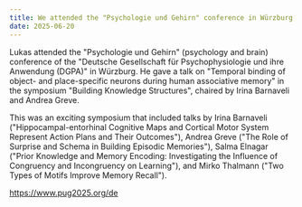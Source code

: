 ```yaml
---
title: We attended the "Psychologie und Gehirn" conference in Würzburg
date: 2025-06-20
---
```


Lukas attended the "Psychologie und Gehirn" (psychology and brain) conference of the "Deutsche Gesellschaft für Psychophysiologie und ihre Anwendung (DGPA)" in Würzburg. He gave a talk on "Temporal binding of object- and place-specific neurons during human associative memory" in the symposium "Building Knowledge Structures", chaired by Irina Barnaveli and Andrea Greve.

<!--more-->

This was an exciting symposium that included talks by Irina Barnaveli ("Hippocampal-entorhinal Cognitive Maps and Cortical Motor System Represent Action Plans and Their Outcomes"), Andrea Greve ("The Role of Surprise and Schema in Building Episodic Memories"), Salma Elnagar ("Prior Knowledge and Memory Encoding: Investigating the Influence of Congruency and Incongruency on Learning"), and Mirko Thalmann ("Two Types of Motifs Improve Memory Recall").

https://www.pug2025.org/de
